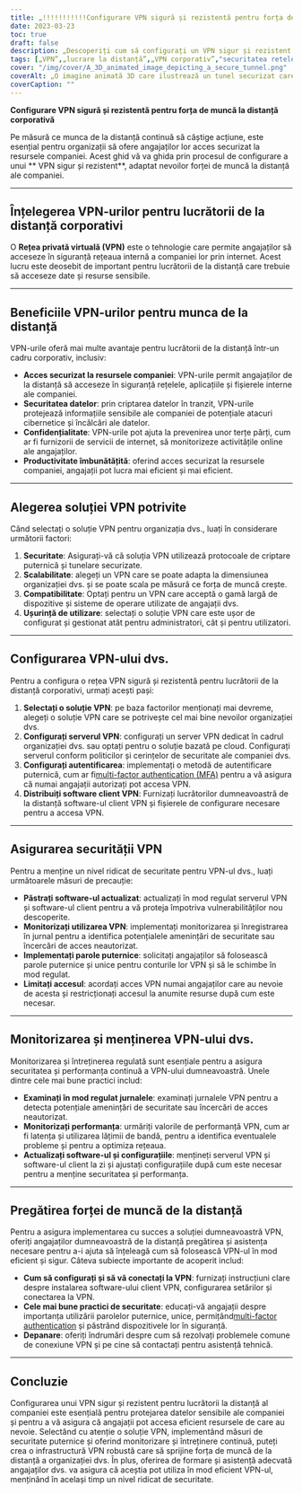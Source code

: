 ```yaml
---
title: „!!!!!!!!!!!Configurare VPN sigură și rezistentă pentru forța de muncă la distanță corporativă”
date: 2023-03-23
toc: true
draft: false
description: „Descoperiți cum să configurați un VPN sigur și rezistent pentru angajații dvs. corporativi de la distanță, asigurând acces în siguranță la resursele companiei.”
tags: [„VPN”,„lucrare la distanță”,„VPN corporativ”,"securitatea retelei","criptare",„protocoale de tunel”,„Configurare VPN”,„Server VPN”,„Securitate VPN”,„Întreținere VPN”,„Monitorizare VPN”,„Soluție VPN”,"autentificare","securitatea datelor",„confidențialitate”,"performanţă","scalabilitate","compatibilitate",„formarea angajaților”,"cele mai bune practici"]
cover: "/img/cover/A_3D_animated_image_depicting_a_secure_tunnel.png"
coverAlt: „O imagine animată 3D care ilustrează un tunel securizat care conectează laptopul unui lucrător de la distanță la o clădire a companiei, simbolizând conexiunea VPN. O pictogramă de scut plutește deasupra tunelului, reprezentând securitatea și rezistența.”
coverCaption: ""
---
```


**Configurare VPN sigură și rezistentă pentru forța de muncă la distanță corporativă**

Pe măsură ce munca de la distanță continuă să câștige acțiune, este esențial pentru organizații să ofere angajaților lor acces securizat la resursele companiei. Acest ghid vă va ghida prin procesul de configurare a unui ** VPN sigur și rezistent**, adaptat nevoilor forței de muncă la distanță ale companiei.

______

## **Înțelegerea VPN-urilor pentru lucrătorii de la distanță corporativi**

O **Rețea privată virtuală (VPN)** este o tehnologie care permite angajaților să acceseze în siguranță rețeaua internă a companiei lor prin internet. Acest lucru este deosebit de important pentru lucrătorii de la distanță care trebuie să acceseze date și resurse sensibile.

______

## **Beneficiile VPN-urilor pentru munca de la distanță**

VPN-urile oferă mai multe avantaje pentru lucrătorii de la distanță într-un cadru corporativ, inclusiv:

- **Acces securizat la resursele companiei**: VPN-urile permit angajaților de la distanță să acceseze în siguranță rețelele, aplicațiile și fișierele interne ale companiei.
- **Securitatea datelor**: prin criptarea datelor în tranzit, VPN-urile protejează informațiile sensibile ale companiei de potențiale atacuri cibernetice și încălcări ale datelor.
- **Confidențialitate**: VPN-urile pot ajuta la prevenirea unor terțe părți, cum ar fi furnizorii de servicii de internet, să monitorizeze activitățile online ale angajaților.
- **Productivitate îmbunătățită**: oferind acces securizat la resursele companiei, angajații pot lucra mai eficient și mai eficient.

______

## **Alegerea soluției VPN potrivite**

Când selectați o soluție VPN pentru organizația dvs., luați în considerare următorii factori:

1. **Securitate**: Asigurați-vă că soluția VPN utilizează protocoale de criptare puternică și tunelare securizate.
2. **Scalabilitate**: alegeți un VPN care se poate adapta la dimensiunea organizației dvs. și se poate scala pe măsură ce forța de muncă crește.
3. **Compatibilitate**: Optați pentru un VPN care acceptă o gamă largă de dispozitive și sisteme de operare utilizate de angajații dvs.
4. **Ușurință de utilizare**: selectați o soluție VPN care este ușor de configurat și gestionat atât pentru administratori, cât și pentru utilizatori.

______

## **Configurarea VPN-ului dvs.**

Pentru a configura o rețea VPN sigură și rezistentă pentru lucrătorii de la distanță corporativi, urmați acești pași:

1. **Selectați o soluție VPN**: pe baza factorilor menționați mai devreme, alegeți o soluție VPN care se potrivește cel mai bine nevoilor organizației dvs.
2. **Configurați serverul VPN**: configurați un server VPN dedicat în cadrul organizației dvs. sau optați pentru o soluție bazată pe cloud. Configurați serverul conform politicilor și cerințelor de securitate ale companiei dvs.
3. **Configurați autentificarea**: implementați o metodă de autentificare puternică, cum ar fi[multi-factor authentication (MFA)](https://simeononsecurity.ch/articles/what-are-the-diferent-kinds-of-factors-in-mfa/) pentru a vă asigura că numai angajații autorizați pot accesa VPN.
4. **Distribuiți software client VPN**: Furnizați lucrătorilor dumneavoastră de la distanță software-ul client VPN și fișierele de configurare necesare pentru a accesa VPN.

______

## **Asigurarea securității VPN**

Pentru a menține un nivel ridicat de securitate pentru VPN-ul dvs., luați următoarele măsuri de precauție:

- **Păstrați software-ul actualizat**: actualizați în mod regulat serverul VPN și software-ul client pentru a vă proteja împotriva vulnerabilităților nou descoperite.
- **Monitorizați utilizarea VPN**: implementați monitorizarea și înregistrarea în jurnal pentru a identifica potențialele amenințări de securitate sau încercări de acces neautorizat.
- **Implementați parole puternice**: solicitați angajaților să folosească parole puternice și unice pentru conturile lor VPN și să le schimbe în mod regulat.
- **Limitați accesul**: acordați acces VPN numai angajaților care au nevoie de acesta și restricționați accesul la anumite resurse după cum este necesar.

______

## **Monitorizarea și menținerea VPN-ului dvs.**

Monitorizarea și întreținerea regulată sunt esențiale pentru a asigura securitatea și performanța continuă a VPN-ului dumneavoastră. Unele dintre cele mai bune practici includ:

- **Examinați în mod regulat jurnalele**: examinați jurnalele VPN pentru a detecta potențiale amenințări de securitate sau încercări de acces neautorizat.
- **Monitorizați performanța**: urmăriți valorile de performanță VPN, cum ar fi latența și utilizarea lățimii de bandă, pentru a identifica eventualele probleme și pentru a optimiza rețeaua.
- **Actualizați software-ul și configurațiile**: mențineți serverul VPN și software-ul client la zi și ajustați configurațiile după cum este necesar pentru a menține securitatea și performanța.

______

## **Pregătirea forței de muncă de la distanță**

Pentru a asigura implementarea cu succes a soluției dumneavoastră VPN, oferiți angajaților dumneavoastră de la distanță pregătirea și asistența necesare pentru a-i ajuta să înțeleagă cum să folosească VPN-ul în mod eficient și sigur. Câteva subiecte importante de acoperit includ:

- **Cum să configurați și să vă conectați la VPN**: furnizați instrucțiuni clare despre instalarea software-ului client VPN, configurarea setărilor și conectarea la VPN.
- **Cele mai bune practici de securitate**: educați-vă angajații despre importanța utilizării parolelor puternice, unice, permițând[multi-factor authentication](https://simeononsecurity.ch/articles/what-are-the-diferent-kinds-of-factors-in-mfa/) și păstrând dispozitivele lor în siguranță.
- **Depanare**: oferiți îndrumări despre cum să rezolvați problemele comune de conexiune VPN și pe cine să contactați pentru asistență tehnică.

______

## **Concluzie**

Configurarea unui VPN sigur și rezistent pentru lucrătorii la distanță al companiei este esențială pentru protejarea datelor sensibile ale companiei și pentru a vă asigura că angajații pot accesa eficient resursele de care au nevoie. Selectând cu atenție o soluție VPN, implementând măsuri de securitate puternice și oferind monitorizare și întreținere continuă, puteți crea o infrastructură VPN robustă care să sprijine forța de muncă de la distanță a organizației dvs. În plus, oferirea de formare și asistență adecvată angajaților dvs. va asigura că aceștia pot utiliza în mod eficient VPN-ul, menținând în același timp un nivel ridicat de securitate.

